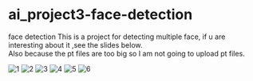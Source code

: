 # ai_project3-face-detection
face detection
 This is a project for detecting multiple face, if u are interesting about it ,see the slides below.  
 Also because the pt files are too big so I am not going to upload pt files.







![1](https://github.com/Ulrixon/ai_project3-face-detection/assets/61776179/1ad228d4-2f48-42d0-855c-f71cebd84eaa)
![2](https://github.com/Ulrixon/ai_project3-face-detection/assets/61776179/8be0af29-419e-49ef-a431-fe5a7609fa1f)
![3](https://github.com/Ulrixon/ai_project3-face-detection/assets/61776179/dc9513e4-0508-4384-82d5-39761ab938d9)
![4](https://github.com/Ulrixon/ai_project3-face-detection/assets/61776179/8ccfd5bf-3836-4de1-8ca5-045e33d82ef6)
![5](https://github.com/Ulrixon/ai_project3-face-detection/assets/61776179/838f99e2-2708-4042-969e-d1d6118a7af7)
![6](https://github.com/Ulrixon/ai_project3-face-detection/assets/61776179/99028af7-63c8-4891-8927-da6087f252d5)
